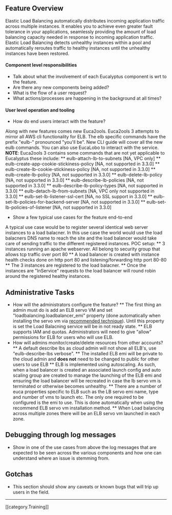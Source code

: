 ## Feature Overview
Elastic Load Balancing automatically distributes incoming application traffic across multiple instances. It enables you to achieve even greater fault tolerance in your applications, seamlessly providing the amount of load balancing capacity needed in response to incoming application traffic. Elastic Load Balancing detects unhealthy instances within a pool and automatically reroutes traffic to healthy instances until the unhealthy instances have been restored.

#### Component level responsibilities
* Talk about what the involvement of each Eucalyptus component is wrt to the feature. 
* Are there any new components being added? 
* What is the flow of a user request?
* What actions/processes are happening in the background at all times? 

#### User level operation and tooling
* How do end users interact with the feature?

Along with new features comes new Euca2ools.  Euca2ools 3 attempts to mirror all AWS cli functionality for ELB. The elb specific commands have the prefix "eulb-" pronounced "you'll be". New CLI guide will cover all the new eulb commands. You can also use EucaLobo to interact with the service.
**NOTE**: Euca2ools 3 contains some commands that are not yet applicable to Eucalyptus these include:
   ** eulb-attach-lb-to-subnets [NA, VPC only]
   ** eulb-create-app-cookie-stickiness-policy [NA, not supported in 3.3.0]
   ** eulb-create-lb-cookie-stickiness-policy [NA, not supported in 3.3.0]
   ** eulb-create-lb-policy [NA, not supported in 3.3.0]
   ** eulb-delete-lb-policy [NA, not supported in 3.3.0]
   ** eulb-describe-lb-policies [NA, not supported in 3.3.0]
   ** eulb-describe-lb-policy-types [NA, not supported in 3.3.0]
   ** eulb-detach-lb-from-subnets [NA, VPC only not supported in 3.3.0]
   ** eulb-set-lb-listener-ssl-cert [NA, no SSL support in 3.3.0]
   ** eulb-set-lb-policies-for-backend-server [NA, not supported in 3.3.0]
   ** eulb-set-lb-policies-of-listener [NA, not supported in 3.3.0]

* Show a few typical use cases for the feature end-to-end

A typical use case would be to register several identical web server instances to a load balacner.  In this use case the world would use the load balacners DNS name to reach the site and the load balancer would take care of sending traffic to the different registered instances. 
POC setup:
** 3 instances running an apache webserver. All belong to security group that allows tcp traffic over port 80
** A load balancer is created with instance health checks done on http port 80 and listening/forwarding http port 80-80
** The 3 instances are registered to the load balacner.
** Once the instances are "InService" requests to the load balancer will round robin around the registered healthy instances.

## Administrative Tasks
* How will the administrators configure the feature?
** The first thing an admin must do is add an ELB servo VM and set "loadbalancing.loadbalancer_emi" property (done automatically when installing the servo vm via [recommended technique](https://github.com/eucalyptus/eucalyptus/wiki/ELB-Internals-Training)). Until this property is set the Load Balacning service will be in not ready state.
** ELB supports IAM and quotas.  Administrators will need to give "allow" permissions for ELB for users who will use ELB. 
* How will admins monitor/create/delete resources from other accounts?
** A default describe lbs as cloud admin will not show all ELB's, use "eulb-describe-lbs verbose".
** The installed ELB emi will be private to the cloud admin and **does not** need to be changed to public for other users to use ELB
** ELB is implemented using autoscaling. As such, when a load balancer is created an associated launch config and auto scaling group are created to manage the launching of the ELB emi and ensuring the load balancer will be recreated in case the lb servo vm is terminated or otherwise becomes unhealthy.
** There are a number of euca properties specific to ELB such as the LB servo emi name, type and number of vms to launch etc.  The only one required to be configured is the emi to use. This is done automatically when using the recommend ELB servo vm installation method.
** When Load balancing across multiple zones there will be an ELB servo vm launched in each zone.

## Debugging through log messages
* Show in one of the use cases from above the log messages that are expected to be seen across the various components and how one can understand where an issue is stemming from.

## Gotchas
* This section should show any caveats or known bugs that will trip up users in the field.

*****
[[category.Training]]